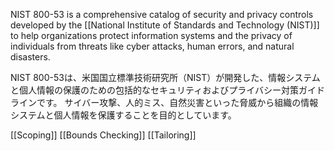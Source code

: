 
NIST 800-53 is a comprehensive catalog of security and privacy controls developed by the [[National Institute of Standards and Technology (NIST)]] to help organizations protect information systems and the privacy of individuals from threats like cyber attacks, human errors, and natural disasters.

NIST 800-53は、米国国立標準技術研究所（NIST）が開発した、情報システムと個人情報の保護のための包括的なセキュリティおよびプライバシー対策ガイドラインです。
サイバー攻撃、人的ミス、自然災害といった脅威から組織の情報システムと個人情報を保護することを目的としています。


[[Scoping]]
[[Bounds Checking]]
[[Tailoring]]
